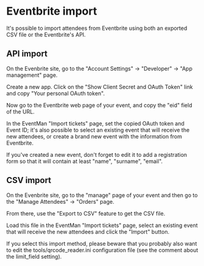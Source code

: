 # Eventbrite import

It's possible to import attendees from Eventbrite using both an exported CSV file or the Eventbrite's API.

## API import

On the Evenbrite site, go to the "Account Settings" -> "Developer" -> "App management" page.

Create a new app. Click on the "Show Client Secret and OAuth Token" link and copy "Your personal OAuth token".

Now go to the Eventbrite web page of your event, and copy the "eid" field of the URL.

In the EventMan "Import tickets" page, set the copied OAuth token and Event ID; it's also possible to select an existing event that will receive the new attendees, or create a brand new event with the information from Eventbrite.

If you've created a new event, don't forget to edit it to add a registration form so that it will contain at least "name", "surname", "email".


## CSV import

On the Evenbrite site, go to the "manage" page of your event and then go to the "Manage Attendees" -> "Orders" page.

From there, use the "Export to CSV" feature to get the CSV file.

Load this file in the EventMan "Import tickets" page, select an existing event that will receive the new attendees and click the "Import" button.

If you select this import method, please beware that you probably also want to edit the tools/qrcode\_reader.ini configuration file (see the comment about the limit\_field setting).
